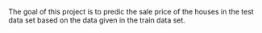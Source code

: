 The goal of this project is to predic the sale price of the houses in the test data set based on the data given in the train data set.
